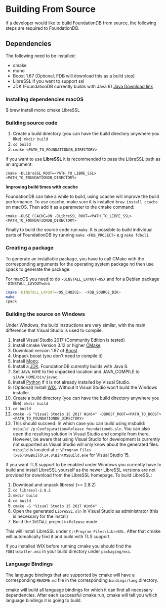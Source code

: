 # Building From Source
If a developer would like to build FoundationDB from source, the following steps are required to FoundationDB.

## Dependencies
The following need to be installed:

* cmake
* mono
* Boost 1.67 (Optional, FDB will download this as a build step)
* LibreSSL if you want to support ssl
* JDK (FoundationDB currently builds with Java 8) [Java Download link](http://www.oracle.com/technetwork/java/javase/downloads/index.html)

### Installing  dependencies macOS

$ brew install mono cmake LibreSSL

### Building source code

1. Create a build directory (you can have the build directory anywhere you like): `mkdir build`
1. `cd build` 
1. `cmake <PATH_TO_FOUNDATIONDB_DIRECTORY>`

If you want to use **LibreSSL** it is recommended to pass the LibreSSL path as an argument:

```
cmake -DLibreSSL_ROOT=<PATH_TO_LIBRE_SSL> <PATH_TO_FOUNDATIONDB_DIRECTORY>
```

**Improving build times with ccache**

FoundationDB can take a while to build, using ccache will improve the build performance. To use ccache, make sure it is installed `brew install ccache` on macOS. Then add it as a parameter to the cmake command:

```
cmake -DUSE_CCACHE=ON -DLibreSSL_ROOT=<PATH_TO_LIBRE_SSL>  <PATH_TO_FOUNDATIONDB_DIRECTORY>
```

Finally to build the source code run `make`. It is possible to build individual parts of FoundationDB by running `make <FDB_PROJECT>` e.g `make fdbcli`

### Creating a package

To generate an installable package, you have to call CMake with the corresponding arguments for the operating system package nd then use cpack to generate the package.

For macOS you need to do `-DINSTALL_LAYOUT=OSX` and for a Debian package `-DINSTALL_LAYOUT=deb`

```sh
cmake -DINSTALL_LAYOUT=<OS_CHOICE>  <FDB_SOURCE_DIR>
make
cpack
```

### Building the source on Windows

Under Windows, the build instructions are very similar, with the main difference
that Visual Studio is used to compile.

1. Install Visual Studio 2017 (Community Edition is tested)
1. Install cmake Version 3.12 or higher [CMake](https://cmake.org/)
1. Download version 1.67 of [Boost](https://sourceforge.net/projects/boost/files/boost/1.67.0/).
1. Unpack boost (you don't need to compile it)
1. Install [Mono](http://www.mono-project.com/download/stable/).
1. Install a [JDK](http://www.oracle.com/technetwork/java/javase/downloads/index.html). FoundationDB currently builds with Java 8.
1. Set `JAVA_HOME` to the unpacked location and JAVA_COMPILE to
   `$JAVA_HOME/bin/javac`.
1. Install [Python](https://www.python.org/downloads/) if it is not already installed by Visual Studio.
1. (Optional) Install [WIX](http://wixtoolset.org/). Without it Visual Studio
   won't build the Windows installer.
1. Create a build directory (you can have the build directory anywhere you
   like): `mkdir build`
1. `cd build`
1. `cmake -G "Visual Studio 15 2017 Win64" -DBOOST_ROOT=<PATH_TO_BOOST> <PATH_TO_FOUNDATIONDB_DIRECTORY>`
1. This should succeed. In which case you can build using msbuild:
   `msbuild /p:Configuration=Release foundationdb.sln`. You can also open the resulting solution in Visual Studio and compile from there. However, be aware that using Visual Studio for development is currently not supported as Visual  Studio will only know about the generated files. `msbuild` is located at `c:\Program Files (x86)\MSBuild\14.0\Bin\MSBuild.exe` for Visual Studio 15.

If you want TLS support to be enabled under Windows you currently have to build and install LibreSSL yourself as the newer LibreSSL versions are not provided for download from the LibreSSL homepage. To build LibreSSL:

1. Download and unpack libressl (>= 2.8.2)
2. `cd libressl-2.8.2`
3. `mkdir build`
4. `cd build`
5. `cmake -G "Visual Studio 15 2017 Win64" ..`
6. Open the generated `LibreSSL.sln` in Visual Studio as administrator (this is necessary for the install)
7. Build the `INSTALL` project in `Release` mode

This will install LibreSSL under `C:\Program Files\LibreSSL`. After that cmake will automatically find it and build with TLS support.

If you installed WIX before running cmake you should find the
`FDBInstaller.msi` in your build directory under `packaging/msi`. 

### Language Bindings

The language bindings that are supported by cmake will have a corresponding
`README.md` file in the corresponding `bindings/lang` directory.

cmake will build all language bindings for which it can find all
necessary dependencies. After each successful cmake run, cmake will tell you
which language bindings it is going to build.



